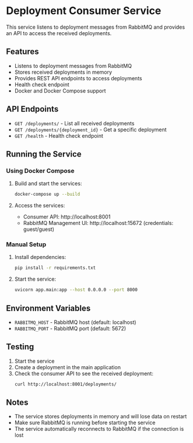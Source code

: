 # Deployment Consumer Service

This service listens to deployment messages from RabbitMQ and provides an API to access the received deployments.

## Features

- Listens to deployment messages from RabbitMQ
- Stores received deployments in memory
- Provides REST API endpoints to access deployments
- Health check endpoint
- Docker and Docker Compose support

## API Endpoints

- `GET /deployments/` - List all received deployments
- `GET /deployments/{deployment_id}` - Get a specific deployment
- `GET /health` - Health check endpoint

## Running the Service

### Using Docker Compose

1. Build and start the services:
   ```bash
   docker-compose up --build
   ```

2. Access the services:
   - Consumer API: http://localhost:8001
   - RabbitMQ Management UI: http://localhost:15672 (credentials: guest/guest)

### Manual Setup

1. Install dependencies:
   ```bash
   pip install -r requirements.txt
   ```

2. Start the service:
   ```bash
   uvicorn app.main:app --host 0.0.0.0 --port 8000
   ```

## Environment Variables

- `RABBITMQ_HOST` - RabbitMQ host (default: localhost)
- `RABBITMQ_PORT` - RabbitMQ port (default: 5672)

## Testing

1. Start the service
2. Create a deployment in the main application
3. Check the consumer API to see the received deployment:
   ```bash
   curl http://localhost:8001/deployments/
   ```

## Notes

- The service stores deployments in memory and will lose data on restart
- Make sure RabbitMQ is running before starting the service
- The service automatically reconnects to RabbitMQ if the connection is lost 